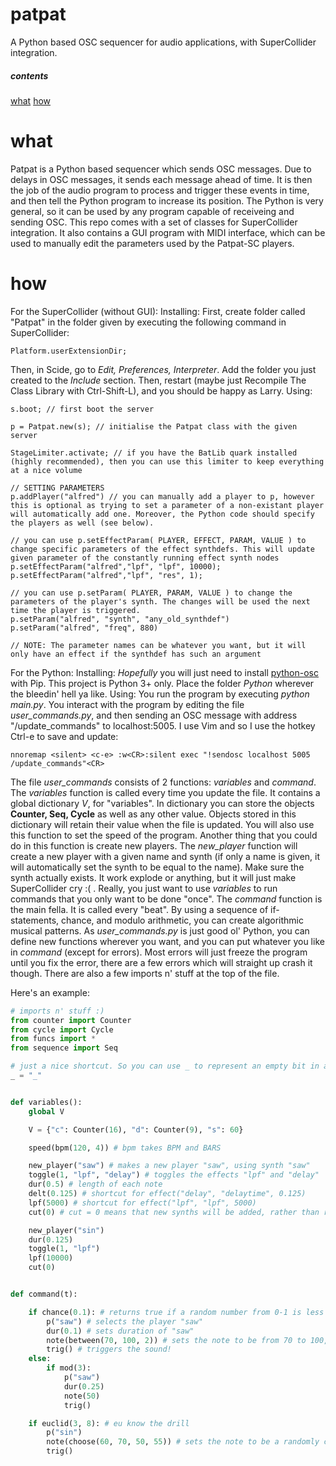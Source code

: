 # patpat
A Python based OSC sequencer for audio applications, with SuperCollider integration.

##### contents
[what](#what)
[how](#how)

# what
Patpat is a Python based sequencer which sends OSC messages. Due to delays in OSC messages, it sends each message ahead of time. It is then the job of the audio program to process and trigger these events in time, and then tell the Python program to increase its position. The Python is very general, so it can be used by any program capable of receiveing and sending OSC. 
This repo comes with a set of classes for SuperCollider integration. It also contains a GUI program with MIDI interface, which can be used to manually edit the parameters used by the Patpat-SC players.

# how
For the SuperCollider (without GUI):
Installing: 
First, create folder called "Patpat" in the folder given by executing the following command in SuperCollider:
```supercollider
Platform.userExtensionDir;
```
Then, in Scide, go to *Edit, Preferences, Interpreter*. Add the folder you just created to the *Include* section. Then, restart (maybe just Recompile The Class Library with Ctrl-Shift-L), and you should be happy as Larry.
Using:
```supercollider
s.boot; // first boot the server

p = Patpat.new(s); // initialise the Patpat class with the given server

StageLimiter.activate; // if you have the BatLib quark installed (highly recommended), then you can use this limiter to keep everything at a nice volume

// SETTING PARAMETERS
p.addPlayer("alfred") // you can manually add a player to p, however this is optional as trying to set a parameter of a non-existant player will automatically add one. Moreover, the Python code should specify the players as well (see below).

// you can use p.setEffectParam( PLAYER, EFFECT, PARAM, VALUE ) to change specific parameters of the effect synthdefs. This will update given parameter of the constantly running effect synth nodes
p.setEffectParam("alfred","lpf", "lpf", 10000);
p.setEffectParam("alfred","lpf", "res", 1);

// you can use p.setParam( PLAYER, PARAM, VALUE ) to change the parameters of the player's synth. The changes will be used the next time the player is triggered.
p.setParam("alfred", "synth", "any_old_synthdef")
p.setParam("alfred", "freq", 880)

// NOTE: The parameter names can be whatever you want, but it will only have an effect if the synthdef has such an argument
```

For the Python:
Installing:
*Hopefully* you will just need to install [python-osc](https://pypi.org/project/python-osc/) with Pip. This project is Python 3+ only. Place the folder *Python* wherever the bleedin' hell ya like.
Using:
You run the program by executing *python main.py*.
You interact with the program by editing the file *user_commands.py*, and then sending an OSC message with address "/update_commands" to localhost:5005. I use Vim and so I use the hotkey Ctrl-e to save and update:
```vim
nnoremap <silent> <c-e> :w<CR>:silent exec "!sendosc localhost 5005 /update_commands"<CR>
```
The file *user_commands* consists of 2 functions: *variables* and *command*. 
The *variables* function is called every time you update the file. It contains a global dictionary *V*, for "variables". In dictionary you can store the objects **Counter, Seq, Cycle** as well as any other value. Objects stored in this dictionary will retain their value when the file is updated. You will also use this function to set the speed of the program. Another thing that you could do in this function is create new players. The *new_player* function will create a new player with a given name and synth (if only a name is given, it will automatically set the synth to be equal to the name). Make sure the synth actually exists. It work explode or anything, but it will just make SuperCollider cry :( . Really, you just want to use *variables* to run commands that you only want to be done "once".
The *command* function is the main fella. It is called every "beat". By using a sequence of if-statements, chance, and modulo arithmetic, you can create algorithmic musical patterns. As *user_commands.py* is just good ol' Python, you can define new functions wherever you want, and you can put whatever you like in *command* (except for errors). Most errors will just freeze the program until you fix the error, there are a few errors which will straight up crash it though.
There are also a few imports n' stuff at the top of the file.

Here's an example:
```python
# imports n' stuff :)
from counter import Counter
from cycle import Cycle
from funcs import *
from sequence import Seq

# just a nice shortcut. So you can use _ to represent an empty bit in a Seq
_ = "_"


def variables():
    global V

    V = {"c": Counter(16), "d": Counter(9), "s": 60}

    speed(bpm(120, 4)) # bpm takes BPM and BARS

    new_player("saw") # makes a new player "saw", using synth "saw"
    toggle(1, "lpf", "delay") # toggles the effects "lpf" and "delay"
    dur(0.5) # length of each note
    delt(0.125) # shortcut for effect("delay", "delaytime", 0.125)
    lpf(5000) # shortcut for effect("lpf", "lpf", 5000)
    cut(0) # cut = 0 means that new synths will be added, rather than replacing the current (i.e, multiple notes at once)

    new_player("sin")
    dur(0.125)
    toggle(1, "lpf")
    lpf(10000)
    cut(0)


def command(t):

    if chance(0.1): # returns true if a random number from 0-1 is less than 0.1
        p("saw") # selects the player "saw"
        dur(0.1) # sets duration of "saw"
        note(between(70, 100, 2)) # sets the note to be from 70 to 100, in intervals of 2
        trig() # triggers the sound!
    else:
        if mod(3):
            p("saw")
            dur(0.25)
            note(50)
            trig()

    if euclid(3, 8): # eu know the drill
        p("sin")
        note(choose(60, 70, 50, 55)) # sets the note to be a randomly chosen element of [60,70,50,55]
        trig()
```
